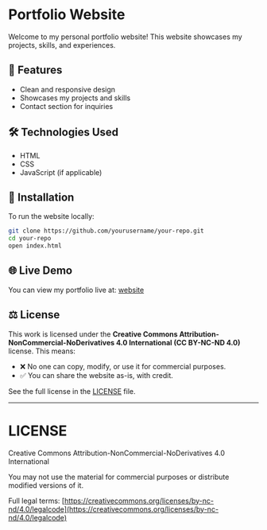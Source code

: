 # Portfolio Website

Welcome to my personal portfolio website! This website showcases my projects, skills, and experiences.

## 🚀 Features
- Clean and responsive design
- Showcases my projects and skills
- Contact section for inquiries

## 🛠️ Technologies Used
- HTML
- CSS
- JavaScript (if applicable)

## 📂 Installation
To run the website locally:
```sh
git clone https://github.com/yourusername/your-repo.git
cd your-repo
open index.html
```

## 🌐 Live Demo
You can view my portfolio live at: [website](https://hanaportfolio.netlify.app/)

## ⚖️ License
This work is licensed under the **Creative Commons Attribution-NonCommercial-NoDerivatives 4.0 International (CC BY-NC-ND 4.0)** license. This means:
- ❌ No one can copy, modify, or use it for commercial purposes.
- ✅ You can share the website as-is, with credit.

See the full license in the [LICENSE](LICENSE) file.

---

# LICENSE
Creative Commons Attribution-NonCommercial-NoDerivatives 4.0 International

You may not use the material for commercial purposes or distribute modified versions of it.

Full legal terms: [https://creativecommons.org/licenses/by-nc-nd/4.0/legalcode](https://creativecommons.org/licenses/by-nc-nd/4.0/legalcode)
